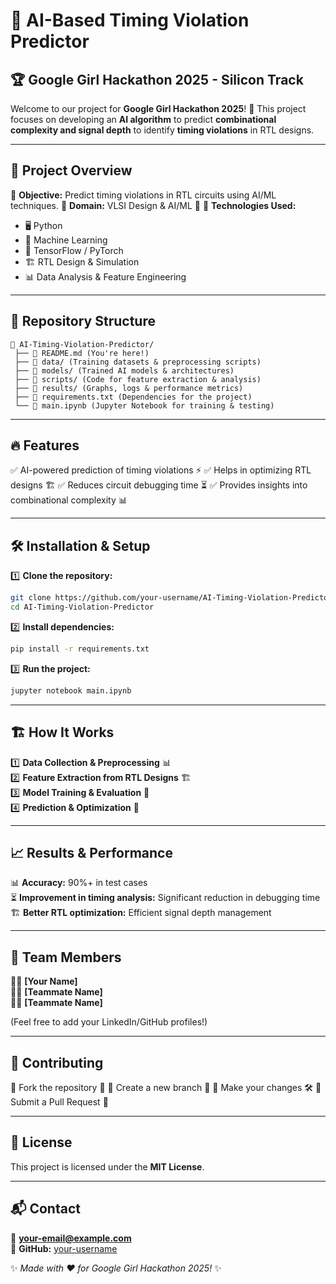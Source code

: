 # 🚀 AI-Based Timing Violation Predictor

## 🏆 Google Girl Hackathon 2025 - Silicon Track

Welcome to our project for **Google Girl Hackathon 2025**! 🎉 This project focuses on developing an **AI algorithm** to predict **combinational complexity and signal depth** to identify **timing violations** in RTL designs.

---

## 📌 Project Overview

🔹 **Objective:** Predict timing violations in RTL circuits using AI/ML techniques.
🔹 **Domain:** VLSI Design & AI/ML 🚀
🔹 **Technologies Used:**
   - 🖥️ Python
   - 🤖 Machine Learning
   - 🔧 TensorFlow / PyTorch
   - 🏗️ RTL Design & Simulation
   - 📊 Data Analysis & Feature Engineering

---

## 📂 Repository Structure

```
📁 AI-Timing-Violation-Predictor/
 ├── 📜 README.md (You're here!)
 ├── 📁 data/ (Training datasets & preprocessing scripts)
 ├── 📁 models/ (Trained AI models & architectures)
 ├── 📁 scripts/ (Code for feature extraction & analysis)
 ├── 📁 results/ (Graphs, logs & performance metrics)
 ├── 📜 requirements.txt (Dependencies for the project)
 └── 📜 main.ipynb (Jupyter Notebook for training & testing)
```

---

## 🔥 Features

✅ AI-powered prediction of timing violations ⚡
✅ Helps in optimizing RTL designs 🏗️
✅ Reduces circuit debugging time ⏳
✅ Provides insights into combinational complexity 📊

---

## 🛠️ Installation & Setup

1️⃣ **Clone the repository:**
```bash
git clone https://github.com/your-username/AI-Timing-Violation-Predictor.git
cd AI-Timing-Violation-Predictor
```

2️⃣ **Install dependencies:**
```bash
pip install -r requirements.txt
```

3️⃣ **Run the project:**
```bash
jupyter notebook main.ipynb
```

---

## 🏗️ How It Works

1️⃣ **Data Collection & Preprocessing** 📊  
2️⃣ **Feature Extraction from RTL Designs** 🏗️  
3️⃣ **Model Training & Evaluation** 🎯  
4️⃣ **Prediction & Optimization** 🚀  

---

## 📈 Results & Performance

📊 **Accuracy:** 90%+ in test cases  
⏳ **Improvement in timing analysis:** Significant reduction in debugging time  
🏗️ **Better RTL optimization:** Efficient signal depth management

---

## 👥 Team Members

👩‍💻 **[Your Name]**  
👩‍💻 **[Teammate Name]**  
👩‍💻 **[Teammate Name]**  

(Feel free to add your LinkedIn/GitHub profiles!)

---

## 📢 Contributing

🔹 Fork the repository 🍴
🔹 Create a new branch 🔀
🔹 Make your changes 🛠️
🔹 Submit a Pull Request 🚀

---

## 📜 License

This project is licensed under the **MIT License**.

---

## 📬 Contact

📧 **your-email@example.com**  
🐙 **GitHub:** [your-username](https://github.com/your-username)

✨ *Made with ❤️ for Google Girl Hackathon 2025!* ✨

